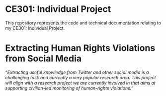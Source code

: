 # CE301: Individual Project
This repository represents the code and technical documentation relating to my CE301: Individual Project.

# Extracting Human Rights Violations from Social Media
*“Extracting useful knowledge from Twitter and other social media is a challenging task and currently a very popular research area. This project will align with a research project we are currently involved in that aims at supporting civilian-led monitoring of human-rights violations.”*

